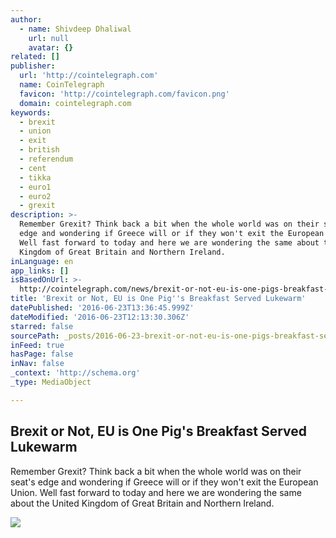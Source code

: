 ```yaml
---
author:
  - name: Shivdeep Dhaliwal
    url: null
    avatar: {}
related: []
publisher:
  url: 'http://cointelegraph.com'
  name: CoinTelegraph
  favicon: 'http://cointelegraph.com/favicon.png'
  domain: cointelegraph.com
keywords:
  - brexit
  - union
  - exit
  - british
  - referendum
  - cent
  - tikka
  - euro1
  - euro2
  - grexit
description: >-
  Remember Grexit? Think back a bit when the whole world was on their seat's
  edge and wondering if Greece will or if they won't exit the European Union.
  Well fast forward to today and here we are wondering the same about the United
  Kingdom of Great Britain and Northern Ireland.
inLanguage: en
app_links: []
isBasedOnUrl: >-
  http://cointelegraph.com/news/brexit-or-not-eu-is-one-pigs-breakfast-served-lukewarm
title: 'Brexit or Not, EU is One Pig''s Breakfast Served Lukewarm'
datePublished: '2016-06-23T13:36:45.999Z'
dateModified: '2016-06-23T12:13:30.306Z'
starred: false
sourcePath: _posts/2016-06-23-brexit-or-not-eu-is-one-pigs-breakfast-served-lukewarm.md
inFeed: true
hasPage: false
inNav: false
_context: 'http://schema.org'
_type: MediaObject

---
```

<article style=""><h1>Brexit or Not, EU is One Pig's Breakfast Served Lukewarm</h1><p>Remember Grexit? Think back a bit when the whole world was on their seat's edge and wondering if Greece will or if they won't exit the European Union. Well fast forward to today and here we are wondering the same about the United Kingdom of Great Britain and Northern Ireland.</p><img src="http://cointelegraph.com/images/725_aHR0cDovL2NvaW50ZWxlZ3JhcGguY29tL3N0b3JhZ2UvdXBsb2Fkcy92aWV3LzUwM2E2MmRlY2NlMjE2OGUzNmRhZGQ0YzkzMGI0MDQ5LmpwZw==.jpg" /></article>